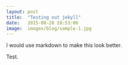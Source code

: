```yaml
---
layout: post
title:  "Testing out jekyll"
date:   2015-08-28 18:53:06
image:	images/blog/sample-1.jpg
---
```

I would use markdown to make this look better.

Test.